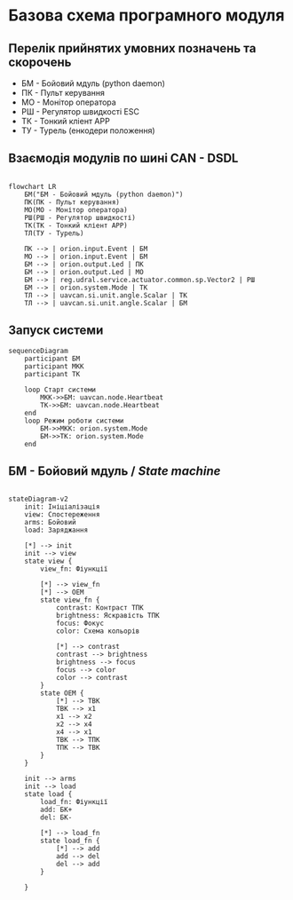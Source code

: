 # Базова схема програмного модуля

## Перелік прийнятих умовних позначень та скорочень

* БМ - Бойовий мдуль (python daemon)
* ПК - Пульт керування
* МО - Монітор оператора
* РШ - Регулятор швидкості ESC
* ТК - Тонкий кліент APP
* ТУ - Турель (енкодери положення)

## Взаємодія модулів по шині CAN - DSDL

```mermaid

flowchart LR
    БМ("БМ - Бойовий мдуль (python daemon)")
    ПК(ПК - Пульт керування)
    МО(МО - Монітор оператора)
    РШ(РШ - Регулятор швидкості)
    ТК(ТК - Тонкий кліент APP)
    ТЛ(ТУ - Турель)

    ПК --> | orion.input.Event | БМ
    МО --> | orion.input.Event | БМ
    БМ --> | orion.output.Led | ПК
    БМ --> | orion.output.Led | МО
    БМ --> | reg.udral.service.actuator.common.sp.Vector2 | РШ
    БМ --> | orion.system.Mode | ТК
    ТЛ --> | uavcan.si.unit.angle.Scalar | ТК
    ТЛ --> | uavcan.si.unit.angle.Scalar | БМ
```

## Запуск системи

```mermaid
sequenceDiagram
    participant БМ
    participant МКК
    participant ТК

    loop Старт системи
        МКК->>БМ: uavcan.node.Heartbeat
        ТК->>БМ: uavcan.node.Heartbeat
    end
    loop Режим роботи системи
        БМ->>МКК: orion.system.Mode
        БМ->>ТК: orion.system.Mode
    end
```

## БМ - Бойовий мдуль / *State machine*

```mermaid

stateDiagram-v2
    init: Ініціалізація
    view: Спостереження
    arms: Бойовий
    load: Заряджання

    [*] --> init
    init --> view
    state view {
        view_fn: Фіункції 

        [*] --> view_fn
        [*] --> ОЕМ
        state view_fn {
            contrast: Контраст ТПК
            brightness: Яскравість ТПК
            focus: Фокус
            color: Схема кольорів

            [*] --> contrast
            contrast --> brightness
            brightness --> focus
            focus --> color
            color --> contrast
        }
        state ОЕМ {
            [*] --> ТВК
            ТВК --> x1
            x1 --> x2
            x2 --> x4
            x4 --> x1
            ТВК --> ТПК
            ТПК --> ТВК
        }
    }

    init --> arms
    init --> load
    state load {
        load_fn: Фіункції
        add: БК+
        del: БК-
        
        [*] --> load_fn
        state load_fn {
            [*] --> add
            add --> del
            del --> add
        }

    }

```
